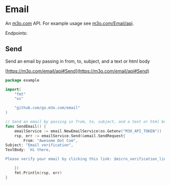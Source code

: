 # Email

An [m3o.com](https://m3o.com) API. For example usage see [m3o.com/Email/api](https://m3o.com/Email/api).

Endpoints:

## Send

Send an email by passing in from, to, subject, and a text or html body


[https://m3o.com/email/api#Send](https://m3o.com/email/api#Send)

```go
package example

import(
	"fmt"
	"os"

	"github.com/go.m3o.com/email"
)

// Send an email by passing in from, to, subject, and a text or html body
func SendEmail() {
	emailService := email.NewEmailService(os.Getenv("M3O_API_TOKEN"))
	rsp, err := emailService.Send(&email.SendRequest{
		From: "Awesome Dot Com",
Subject: "Email verification",
TextBody: `Hi there,

Please verify your email by clicking this link: $micro_verification_link`,

	})
	fmt.Println(rsp, err)
}
```
